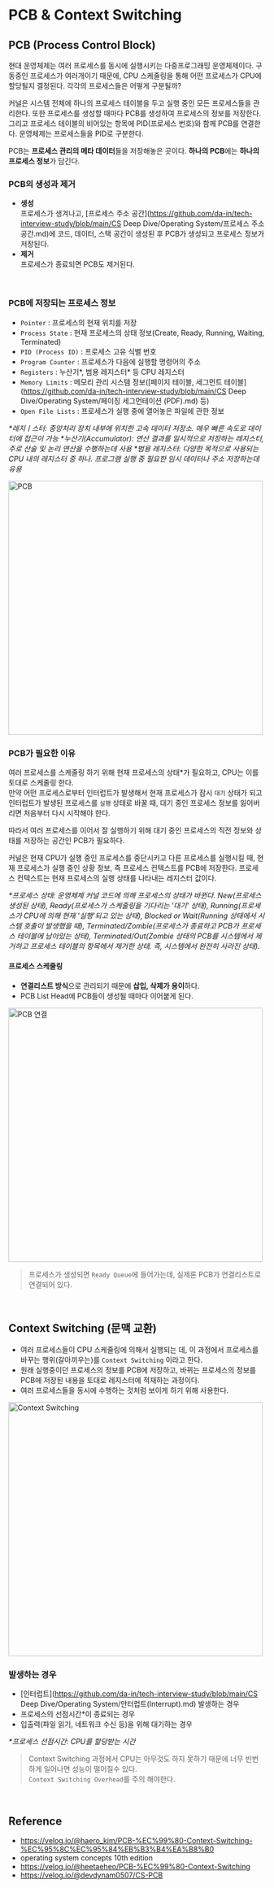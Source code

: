 # PCB & Context Switching
## PCB (Process Control Block)
현대 운영체제는 여러 프로세스를 동시에 실행시키는 다중프로그래밍 운영체제이다. 구동중인 프로세스가 여러개이기 때문에, CPU 스케줄링을 통해 어떤 프로세스가 CPU에 할당될지 결정된다. 각각의 프로세스들은 어떻게 구분될까?

커널은 시스템 전체에 하나의 프로세스 테이블을 두고 실행 중인 모든 프로세스들을 관리한다. 또한 프로세스를 생성할 때마다 PCB를 생성하여 프로세스의 정보를 저장한다. 그리고 프로세스 테이블의 비어있는 항목에 PID(프로세스 번호)와 함께 PCB를 연결한다. 운영체제는 프로세스들을 PID로 구분한다. 

PCB는 **프로세스 관리의 메타 데이터**들을 저장해놓은 곳이다. **하나의 PCB**에는 **하나의 프로세스 정보**가 담긴다.

### PCB의 생성과 제거
* **생성**  
프로세스가 생겨나고, [프로세스 주소 공간](https://github.com/da-in/tech-interview-study/blob/main/CS Deep Dive/Operating System/프로세스 주소 공간.md)에 코드, 데이터, 스택 공간이 생성된 후 PCB가 생성되고 프로세스 정보가 저장된다.
* **제거**  
프로세스가 종료되면 PCB도 제거된다.

<br>

### PCB에 저장되는 프로세스 정보
- `Pointer` : 프로세스의 현재 위치를 저장
- `Process State` : 현재 프로세스의 상태 정보(Create, Ready, Running, Waiting, Terminated)
- `PID (Process ID)` : 프로세스 고유 식별 번호
- `Program Counter` : 프로세스가 다음에 실행할 명령어의 주소
- `Registers` : 누산기\*, 범용 레지스터\* 등 CPU 레지스터
- `Memory Limits` : 메모리 관리 시스템 정보([페이지 테이블, 세그먼트 테이블](https://github.com/da-in/tech-interview-study/blob/main/CS Deep Dive/Operating System/페이징 세그먼테이션 (PDF).md) 등)
- `Open File Lists` : 프로세스가 실행 중에 열어놓은 파일에 관한 정보

_\*레지ㅣ스터: 중앙처리 장치 내부에 위치한 고속 데이터 저장소. 매우 빠른 속도로 데이터에 접근이 가능_
_\*누산기(Accumulator): 연산 결과를 일시적으로 저장하는 레지스터, 주로 산술 및 논리 연산을 수행하는데 사용_
_\*범용 레지스터: 다양한 목적으로 사용되는 CPU 내의 레지스터 중 하나. 프로그램 실행 중 필요한 임시 데이터나 주소 저장하는데 유용_

<img style="width: 500px" alt="PCB" src="https://img1.daumcdn.net/thumb/R1280x0/?scode=mtistory2&fname=https%3A%2F%2Fblog.kakaocdn.net%2Fdn%2F5tmZc%2FbtqUnLvQf0W%2FPVZ1TLoN3mEWk5YkjLUd90%2Fimg.png">

<br>

### PCB가 필요한 이유
여러 프로세스를 스케줄링 하기 위해 현재 프로세스의 상태\*가 필요하고, CPU는 이를 토대로 스케줄링 한다. </br>
만약 어떤 프로세스로부터 인터럽트가 발생해서 현재 프로세스가 잠시 `대기` 상태가 되고 인터럽트가 발생된 프로세스를 `실행` 상태로 바꿀 때, 대기 중인 프로세스 정보를 잃어버리면 처음부터 다시 시작해야 한다.  </br>

따라서 여러 프로세스를 이어서 잘 실행하기 위해 대기 중인 프로세스의 직전 정보와 상태를 저장하는 공간인 PCB가 필요하다.

커널은 현재 CPU가 실행 중인 프로세스를 중단시키고 다른 프로세스를 실행시킬 때, 현재 프로세스가 실행 중인 상황 정보, 즉 프로세스 컨텍스트를 PCB에 저장한다. 프로세스 컨텍스트는 현재 프로세스의 실행 상태를 나타내는 레지스터 값이다.

_\*프로세스 상태: 운영체제 커널 코드에 의해 프로세스의 상태가 바뀐다. New(프로세스 생성된 상태), Ready(프로세스가 스케줄링을 기다리는 '대기' 상태), Running(프로세스가 CPU에 의해 현재 '실행'되고 있는 상태), Blocked or Wait(Running 상태에서 시스템 호출이 발생했을 때), Terminated/Zombie(프로세스가 종료하고 PCB가 프로세스 테이블에 남아있는 상태), Terminated/Out(Zombie 상태의 PCB를 시스템에서 제거하고 프로세스 테이블의 항목에서 제거한 상태. 즉, 시스템에서 완전히 사라진 상태)._


#### 프로세스 스케줄링
- **연결리스트 방식**으로 관리되기 때문에 **삽입, 삭제가 용이**하다.
- PCB List Head에 PCB들이 생성될 때마다 이어붙게 된다. </br>

<img style="width: 500px" alt="PCB 연결" src="https://user-images.githubusercontent.com/102718303/209789493-5c33a99a-11b7-44f1-9c0e-2a47a2988b74.jpg">

>프로세스가 생성되면 `Ready Queue`에 들어가는데, 실제론 PCB가 연결리스트로 연결되어 있다. 

<br>
 
## Context Switching (문맥 교환)
- 여러 프로세스들이 CPU 스케줄링에 의해서 실행되는 데, 이 과정에서 프로세스를 바꾸는 행위(갈아끼우는)를 `Context Switching` 이라고 한다. 
- 원래 실행중이던 프로세스의 정보를 PCB에 저장하고, 바뀌는 프로세스의 정보를 PCB에 저장된 내용을 토대로 레지스터에 적재하는 과정이다. </br>
- 여러 프로세스들을 동시에 수행하는 것처럼 보이게 하기 위해 사용한다.

<img style="width: 500px" alt="Context Switching" src="https://user-images.githubusercontent.com/102718303/209789540-eb83853d-1615-40ce-bdb5-cacb13518303.png">

<br>

### 발생하는 경우
- [인터럽트](https://github.com/da-in/tech-interview-study/blob/main/CS Deep Dive/Operating System/안터럽트(Interrupt).md) 발생하는 경우
- 프로세스의 선점시간\*이 종료되는 경우
- 입출력(파일 읽기, 네트워크 수신 등)을 위해 대기하는 경우

_\*프로세스 선점시간: CPU를 할당받는 시간_

> Context Switching 과정에서 CPU는 아무것도 하지 못하기 때문에 너무 빈번하게 일어나면 성능이 떨어질수 있다. </br>
> `Context Switching Overhead`를 주의 해야한다.

<br>

## Reference
- https://velog.io/@haero_kim/PCB-%EC%99%80-Context-Switching-%EC%95%8C%EC%95%84%EB%B3%B4%EA%B8%B0
- operating system concepts 10th edition
- https://velog.io/@heetaeheo/PCB-%EC%99%80-Context-Switching
- https://velog.io/@devdynam0507/CS-PCB
